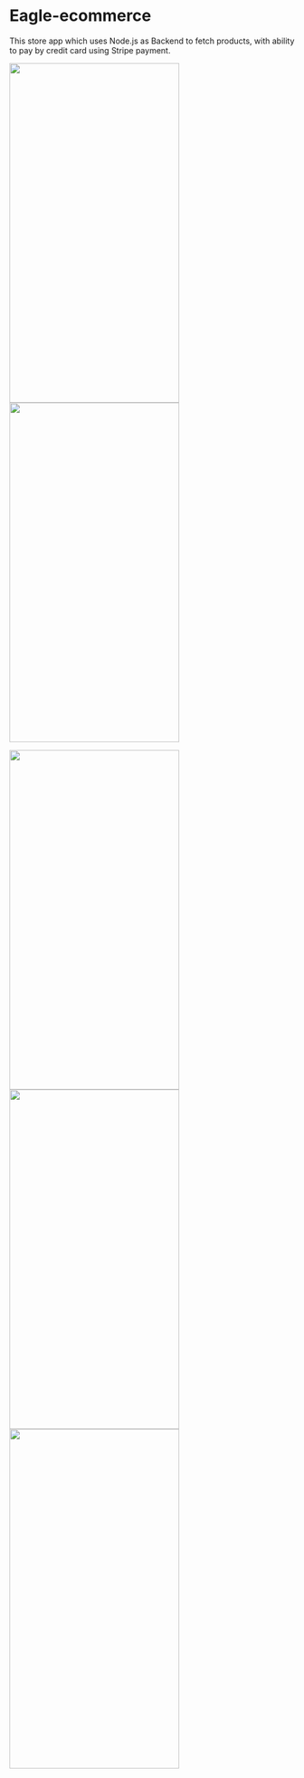 # Eagle-ecommerce
This store app which uses Node.js as Backend to fetch products, with ability to pay by credit card using Stripe payment.

<img src="https://user-images.githubusercontent.com/69890404/147201173-b71493c7-5d06-4fdd-a1f3-1a22d186cf81.png" width="300" height="600" />   <img src="https://user-images.githubusercontent.com/69890404/147201220-e6767e29-5c63-42e1-bf60-2e32d0136705.png" width="300" height="600" /> 

<img src="https://user-images.githubusercontent.com/69890404/147201545-4ef2917d-37cc-4f68-8cbe-2bdda5b0fcd8.png" width="300" height="600" /> 
<img src="https://user-images.githubusercontent.com/69890404/147201618-4eb8c22f-23c1-4a8a-bed5-38c1df00b07c.png" width="300" height="600" /> 
<img src="https://user-images.githubusercontent.com/69890404/147201932-803a44d8-8382-496b-aff8-325fd6ca793c.png" width="300" height="600" /> 

